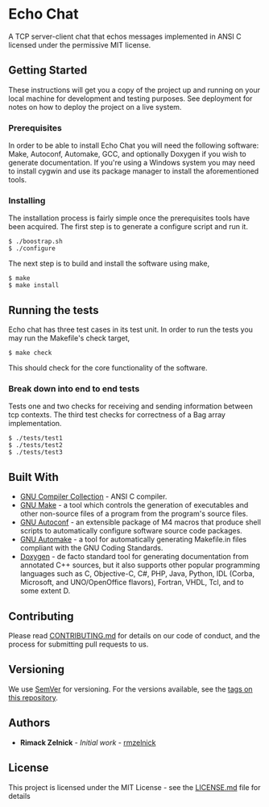 # Echo Chat

A TCP server-client chat that echos messages implemented in ANSI C licensed
under the permissive MIT license.

## Getting Started

These instructions will get you a copy of the project up and running on your
local machine for development and testing purposes. See deployment for notes on
how to deploy the project on a live system.

### Prerequisites

In order to be able to install Echo Chat you will need the following software:
Make, Autoconf, Automake, GCC, and optionally Doxygen if you wish to generate
documentation. If you're using a Windows system you may need to install cygwin
and use its package manager to install the aforementioned tools.


### Installing

The installation process is fairly simple once the prerequisites tools have
been acquired. The first step is to generate a configure script and run it.

```
$ ./boostrap.sh
$ ./configure
```

The next step is to build and install the software using make,

```
$ make
$ make install
```

## Running the tests

Echo chat has three test cases in its test unit. In order to run the tests you
may run the Makefile's check target,

```
$ make check
```

This should check for the core functionality of the software.

### Break down into end to end tests

Tests one and two checks for receiving and sending information between tcp
contexts. The third test checks for correctness of a Bag array implementation.

```
$ ./tests/test1
$ ./tests/test2
$ ./tests/test3
```

## Built With

* [GNU Compiler Collection](https://gcc.gnu.org/) - ANSI C compiler.
* [GNU Make](https://www.gnu.org/software/make/) - a tool which controls the generation of executables and other non-source files of a program from the program's source files.
* [GNU Autoconf](https://www.gnu.org/software/autoconf/) - an extensible package of M4 macros that produce shell scripts to automatically configure software source code packages.
* [GNU Automake](https://www.gnu.org/software/automake/) - a tool for automatically generating Makefile.in files compliant with the GNU Coding Standards.
* [Doxygen](http://www.doxygen.nl/) - de facto standard tool for generating documentation from annotated C++ sources, but it also supports other popular programming languages such as C, Objective-C, C#, PHP, Java, Python, IDL (Corba, Microsoft, and UNO/OpenOffice flavors), Fortran, VHDL, Tcl, and to some extent D.

## Contributing

Please read [CONTRIBUTING.md](CONTRIBUTING.md) for details on our code of
conduct, and the process for submitting pull requests to us.

## Versioning

We use [SemVer](http://semver.org/) for versioning. For the versions available,
see the [tags on this repository](https://github.com/rmzelnick/echo-chat/tags). 

## Authors

* **Rimack Zelnick** - *Initial work* - [rmzelnick](https://github.com/rmzelnick/)

## License

This project is licensed under the MIT License - see the
[LICENSE.md](LICENSE.md) file for details
